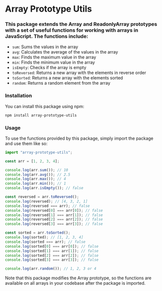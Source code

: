 # Array Prototype Utils

### This package extends the Array and ReadonlyArray prototypes with a set of useful functions for working with arrays in JavaScript. The functions include:

- `sum`: Sums the values in the array
- `avg`: Calculates the average of the values in the array
- `max`: Finds the maximum value in the array
- `min`: Finds the minimum value in the array
- `isEmpty`: Checks if the array is empty
- `toReversed`: Returns a new array with the elements in reverse order
- `toSorted`: Returns a new array with the elements sorted
- `random`: Returns a random element from the array

### Installation

You can install this package using npm:

```bash
npm install array-prototype-utils
```

### Usage

To use the functions provided by this package, simply import the package and use them like so:

```js
import "array-prototype-utils";

const arr = [1, 2, 3, 4];

console.log(arr.sum()); // 10
console.log(arr.avg()); // 2.5
console.log(arr.max()); // 4
console.log(arr.min()); // 1
console.log(arr.isEmpty()); // false

const reversed = arr.toReversed();
console.log(reversed); // [4, 3, 2, 1]
console.log(reversed === arr); // false
console.log(reversed[0] === arr[0]); // false
console.log(reversed[1] === arr[1]); // false
console.log(reversed[2] === arr[2]); // false
console.log(reversed[3] === arr[3]); // false

const sorted = arr.toSorted();
console.log(sorted); // [1, 2, 3, 4]
console.log(sorted === arr); // false
console.log(sorted[0] === arr[0]); // false
console.log(sorted[1] === arr[1]); // false
console.log(sorted[2] === arr[2]); // false
console.log(sorted[3] === arr[3]); // false

console.log(arr.random()); // 1, 2, 3 or 4
```

Note that this package modifies the Array prototype, so the functions are available on all arrays in your codebase after the package is imported.
